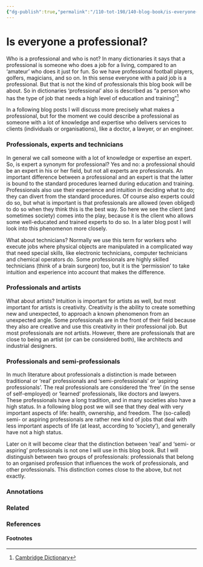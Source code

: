 ```yaml
---
{"dg-publish":true,"permalink":"/110-tot-198/140-blog-book/is-everyone-a-professional/"}
---
```


# Is everyone a professional?
Who is a professional and who is not? In many dictionaries it says that a professional is someone who does a job for a living, compared to an ‘amateur’ who does it just for fun. So we have professional football players, golfers, magicians, and so on. In this sense everyone with a paid job is a professional. But that is not the kind of professionals this blog book will be about. So in dictionaries ‘professional’ also is described as “a person who has the type of job that needs a high level of education and training”[^1]

In a following blog posts I will discuss more precisely what makes a professional, but for the moment we could describe a professional as someone with a lot of knowledge and expertise who delivers services to clients (individuals or organisations), like a doctor, a lawyer, or an engineer.

### Professionals, experts and technicians

In general we call someone with a lot of knowledge or expertise an expert. So, is expert a synonym for professional? Yes and no: a professional should be an expert in his or her field, but not all experts are professionals. An important difference between a professional and an expert is that the latter is bound to the standard procedures learned during education and training. Professionals also use their experience and intuition in deciding what to do; they can divert from the standard procedures. Of course also experts could do so, but what is important is that professionals are allowed (even obliged) to do so when they think this is the best way. So here we see the client (and sometimes society) comes into the play, because it is the client who allows some well-educated and trained experts to do so. In a later blog post I will look into this phenomenon more closely.

What about technicians? Normally we use this term for workers who execute jobs where physical objects are manipulated in a complicated way that need special skills, like electronic technicians, computer technicians and chemical operators do. Some professionals are highly skilled technicians (think of a brain surgeon) too, but it is the ‘permission’ to take intuition and experience into account that makes the difference.

### Professionals and artists

What about artists? Intuition is important for artists as well, but most important for artists is creativity. Creativity is the ability to create something new and unexpected, to approach a known phenomenon from an unexpected angle. Some professionals are in the front of their field because they also are creative and use this creativity in their professional job. But most professionals are not artists. However, there are professionals that are close to being an artist (or can be considered both), like architects and industrial designers.

### Professionals and semi-professionals

In much literature about professionals a distinction is made between traditional or ‘real’ professionals and ‘semi-professionals’ or ‘aspiring professionals’. The real professionals are considered the ‘free’ (in the sense of self-employed) or ‘learned’ professionals, like doctors and lawyers. These professionals have a long tradition, and in many societies also have a high status. In a following blog post we will see that they deal with very important aspects of life: health, ownership, and freedom. The (so-called) semi- or aspiring professionals are rather new kind of jobs that deal with less important aspects of life (at least, according to ‘society’), and generally have not a high status.

Later on it will become clear that the distinction between ‘real’ and ‘semi- or aspiring’ professionals is not one I will use in this blog book. But I will distinguish between two groups of professionals: professionals that belong to an organised profession that influences the work of professionals, and other professionals. This distinction comes close to the above, but not exactly.

### Annotations

### Related

### References
#### Footnotes

[^1]: [Cambridge Dictionary](http://dictionary.cambridge.org/dictionary/british/professional)